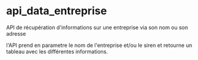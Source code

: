 # api_data_entreprise
API de récupération d'informations sur une entreprise via son nom ou son adresse


l'API prend en parametre le nom de l'entreprise et/ou le siren et retourne un tableau avec les différentes informations.

